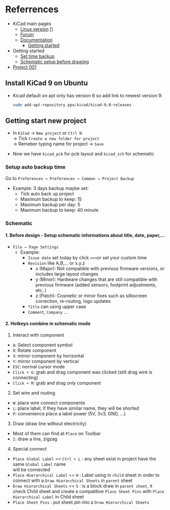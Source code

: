 # Referrences
- KiCad main pages
    - [Linux version](https://www.kicad.org/download/linux/) []
    - [Forum](https://forum.kicad.info/)
    - [Documentation](https://docs.kicad.org/)
        - [Getting started](../Note/rsrc/doc/getting_started_in_kicad.pdf)
- Getting started
    - [Set time backup](#setup-auto-backup-time)
    - [Schematic setup before drawing](#1-before-design---setup-schematic-informations-about-title-date-paper)
- [Project 001](../Design/_001_Get_start/Get_Start/)

## Install KiCad 9 on Ubuntu
- Kicad default on apt only has version 6 so add link to newest version 9: 
    ```bash 
    sudo add-apt-repository ppa:kicad/kicad-9.0-releases
    ```

## Getting start new project
- In `KiCad` -> `New project` or `Ctrl N`  
    -> Tick `Create a new folder for project`  
    -> Remeber typing name for project -> `Save`

- Now we have `kicad_pcb` for pcb layout and `kicad_sch` for schematic

### Setup auto backup time
Go to `Preferences → Preferences → Common → Project Backup`
- Example: 3 days backup maybe set:
    - Tick auto back up project
    - Maximum backup to keep: 15
    - Maximum backup per day: 5
    - Maximum backup to keep: 40 minute

### Schematic
#### 1. Before design - Setup schematic informations about title, date, paper,...
- `File → Page Settings`
    - Example: 
        - `Issue date` set today by click `<<<`or set your custom time 
        - `Revision` like A,B,... or x.y.z 
            - x (Major): Not compatible with previous firmware versions, or includes large layout changes 
            - y (Minor): Hardware changes that are still compatible with previous firmware (added sensors, footprint adjustments, etc..)
            - z (Patch): Cosmetic or minor fixes such as silkscreen correction, re-routing, logo updates
        - `Title` can using upper case
        - `Comment`, `Company` ...

#### 2. Hotkeys combine in schematic mode
1. Interact with component
- `A`: Select component symbol
- `R`: Rotate component
- `X`: mirror component by horizontal
- `Y`: mirror component by vertical
- `ESC`: normal cursor mode
- `Click + G`: grab and drag component was clicked (still drag wire is connecting)
- `Click + M`: grab and drag only component

2. Set wire and routing
- `W`: place wire connect components
- `L`: place label, if they have similar name, they will be shorted
- `P`: convenience place a label power (5V, 3v3, GND, ...)
 
3. Draw (draw line without electricity)
- Most of them can find at `Place` on Toolbar
- `I`: draw a line, zigzag


4. Special connect
- `Place Global Label` == `Ctrl + L` : any sheet exist in project have the same `Global Label` name  
    will be connected
- `Place Hierarchical Label` == `H` : Label using in `child` sheet in order to connect with a `Draw Hierarchical Sheets` in `parent` sheet
- `Draw Hierarchical Sheets` == `S` : is a block draw in `parent sheet`, it check Child sheet and create a compatitive `Place Sheet Pins` with `Place Hierarchical Label` in Child sheet
- `Place Sheet Pins` : put sheet pin into a `Draw Hierarchical Sheets`